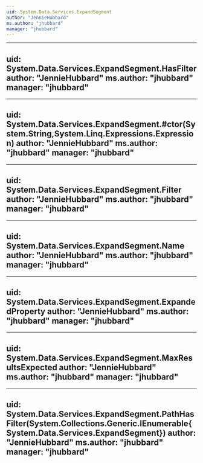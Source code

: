 ```yaml
---
uid: System.Data.Services.ExpandSegment
author: "JennieHubbard"
ms.author: "jhubbard"
manager: "jhubbard"
---
```


---
uid: System.Data.Services.ExpandSegment.HasFilter
author: "JennieHubbard"
ms.author: "jhubbard"
manager: "jhubbard"
---

---
uid: System.Data.Services.ExpandSegment.#ctor(System.String,System.Linq.Expressions.Expression)
author: "JennieHubbard"
ms.author: "jhubbard"
manager: "jhubbard"
---

---
uid: System.Data.Services.ExpandSegment.Filter
author: "JennieHubbard"
ms.author: "jhubbard"
manager: "jhubbard"
---

---
uid: System.Data.Services.ExpandSegment.Name
author: "JennieHubbard"
ms.author: "jhubbard"
manager: "jhubbard"
---

---
uid: System.Data.Services.ExpandSegment.ExpandedProperty
author: "JennieHubbard"
ms.author: "jhubbard"
manager: "jhubbard"
---

---
uid: System.Data.Services.ExpandSegment.MaxResultsExpected
author: "JennieHubbard"
ms.author: "jhubbard"
manager: "jhubbard"
---

---
uid: System.Data.Services.ExpandSegment.PathHasFilter(System.Collections.Generic.IEnumerable{System.Data.Services.ExpandSegment})
author: "JennieHubbard"
ms.author: "jhubbard"
manager: "jhubbard"
---

